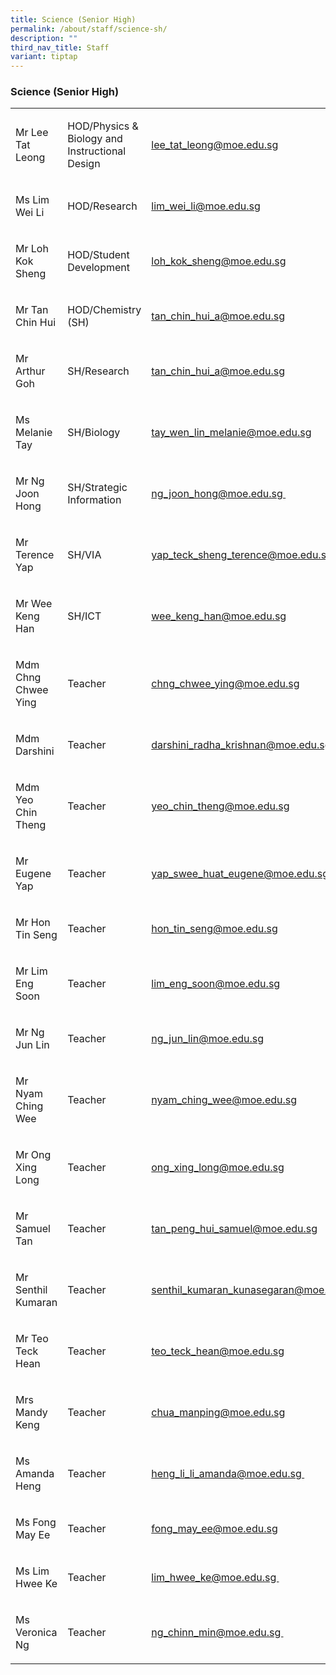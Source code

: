 ```yaml
---
title: Science (Senior High)
permalink: /about/staff/science-sh/
description: ""
third_nav_title: Staff
variant: tiptap
---
```

<h3>Science (Senior High)</h3><table><tbody><tr><td rowspan="1" colspan="1"><p>Mr Lee Tat Leong</p></td><td rowspan="1" colspan="1"><p>HOD/Physics &amp; Biology and Instructional Design</p></td><td rowspan="1" colspan="1"><p><a href="mailto:lee_tat_leong@moe.edu.sg" rel="noopener noreferrer nofollow" target="_blank">lee_tat_leong@moe.edu.sg</a></p></td></tr><tr><td rowspan="1" colspan="1"><p>Ms Lim Wei Li</p></td><td rowspan="1" colspan="1"><p>HOD/Research</p></td><td rowspan="1" colspan="1"><p><a href="mailto:lim_wei_li@moe.edu.sg" rel="noopener noreferrer nofollow" target="_blank">lim_wei_li@moe.edu.sg</a></p></td></tr><tr><td rowspan="1" colspan="1"><p>Mr Loh Kok Sheng</p></td><td rowspan="1" colspan="1"><p>HOD/Student Development</p></td><td rowspan="1" colspan="1"><p><a href="mailto:loh_kok_sheng@moe.edu.sg" rel="noopener noreferrer nofollow" target="_blank">loh_kok_sheng@moe.edu.sg</a></p></td></tr><tr><td rowspan="1" colspan="1"><p>Mr Tan Chin Hui</p></td><td rowspan="1" colspan="1"><p>HOD/Chemistry (SH)</p></td><td rowspan="1" colspan="1"><p><a href="mailto:tan_chin_hui_a@moe.edu.sg" rel="noopener noreferrer nofollow" target="_blank">tan_chin_hui_a@moe.edu.sg</a></p></td></tr><tr><td rowspan="1" colspan="1"><p>Mr Arthur Goh</p></td><td rowspan="1" colspan="1"><p>SH/Research</p></td><td rowspan="1" colspan="1"><p><a href="mailto:tan_chin_hui_a@moe.edu.sg" rel="noopener noreferrer nofollow" target="_blank">tan_chin_hui_a@moe.edu.sg</a></p></td></tr><tr><td rowspan="1" colspan="1"><p>Ms Melanie Tay</p></td><td rowspan="1" colspan="1"><p>SH/Biology</p></td><td rowspan="1" colspan="1"><p><a href="mailto:tay_wen_lin_melanie@moe.edu.sg" rel="noopener noreferrer nofollow" target="_blank">tay_wen_lin_melanie@moe.edu.sg</a></p></td></tr><tr><td rowspan="1" colspan="1"><p>Mr Ng Joon Hong</p></td><td rowspan="1" colspan="1"><p>SH/Strategic Information</p></td><td rowspan="1" colspan="1"><p><a href="mailto:ng_joon_hong@moe.edu.sg" rel="noopener noreferrer nofollow" target="_blank">ng_joon_hong@moe.edu.sg&nbsp;</a></p></td></tr><tr><td rowspan="1" colspan="1"><p>Mr Terence Yap</p></td><td rowspan="1" colspan="1"><p>SH/VIA</p></td><td rowspan="1" colspan="1"><p><a href="mailto:yap_teck_sheng_terence@moe.edu.sg" rel="noopener noreferrer nofollow" target="_blank">yap_teck_sheng_terence@moe.edu.sg&nbsp;</a></p></td></tr><tr><td rowspan="1" colspan="1"><p>Mr Wee Keng Han</p></td><td rowspan="1" colspan="1"><p>SH/ICT</p></td><td rowspan="1" colspan="1"><p><a href="mailto:wee_keng_han@moe.edu.sg" rel="noopener noreferrer nofollow" target="_blank">wee_keng_han@moe.edu.sg</a></p></td></tr><tr><td rowspan="1" colspan="1"><p>Mdm Chng Chwee Ying</p></td><td rowspan="1" colspan="1"><p>Teacher</p></td><td rowspan="1" colspan="1"><p><a href="mailto:chng_chwee_ying@moe.edu.sg" rel="noopener noreferrer nofollow" target="_blank">chng_chwee_ying@moe.edu.sg</a></p></td></tr><tr><td rowspan="1" colspan="1"><p>Mdm Darshini</p></td><td rowspan="1" colspan="1"><p>Teacher</p></td><td rowspan="1" colspan="1"><p><a href="mailto:darshini_radha_krishnan@moe.edu.sg" rel="noopener noreferrer nofollow" target="_blank">darshini_radha_krishnan@moe.edu.sg</a></p></td></tr><tr><td rowspan="1" colspan="1"><p>Mdm Yeo Chin Theng</p></td><td rowspan="1" colspan="1"><p>Teacher</p></td><td rowspan="1" colspan="1"><p><a href="mailto:yeo_chin_theng@moe.edu.sg" rel="noopener noreferrer nofollow" target="_blank">yeo_chin_theng@moe.edu.sg</a></p></td></tr><tr><td rowspan="1" colspan="1"><p>Mr Eugene Yap</p></td><td rowspan="1" colspan="1"><p>Teacher</p></td><td rowspan="1" colspan="1"><p><a href="mailto:yap_swee_huat_eugene@moe.edu.sg" rel="noopener noreferrer nofollow" target="_blank">yap_swee_huat_eugene@moe.edu.sg</a></p></td></tr><tr><td rowspan="1" colspan="1"><p>Mr Hon Tin Seng</p></td><td rowspan="1" colspan="1"><p>Teacher</p></td><td rowspan="1" colspan="1"><p><a href="mailto:hon_tin_seng@moe.edu.sg" rel="noopener noreferrer nofollow" target="_blank">hon_tin_seng@moe.edu.sg</a></p></td></tr><tr><td rowspan="1" colspan="1"><p>Mr Lim Eng Soon</p></td><td rowspan="1" colspan="1"><p>Teacher</p></td><td rowspan="1" colspan="1"><p><a href="mailto:lim_eng_soon@moe.edu.sg" rel="noopener noreferrer nofollow" target="_blank">lim_eng_soon@moe.edu.sg</a></p></td></tr><tr><td rowspan="1" colspan="1"><p>Mr Ng Jun Lin</p></td><td rowspan="1" colspan="1"><p>Teacher</p></td><td rowspan="1" colspan="1"><p><a href="mailto:ng_jun_lin@moe.edu.sg" rel="noopener noreferrer nofollow" target="_blank">ng_jun_lin@moe.edu.sg</a></p></td></tr><tr><td rowspan="1" colspan="1"><p>Mr Nyam Ching Wee</p></td><td rowspan="1" colspan="1"><p>Teacher</p></td><td rowspan="1" colspan="1"><p><a href="mailto:nyam_ching_wee@moe.edu.sg" rel="noopener noreferrer nofollow" target="_blank">nyam_ching_wee@moe.edu.sg</a></p></td></tr><tr><td rowspan="1" colspan="1"><p>Mr Ong Xing Long</p></td><td rowspan="1" colspan="1"><p>Teacher</p></td><td rowspan="1" colspan="1"><p><a href="mailto:ong_xing_long@moe.edu.sg" rel="noopener noreferrer nofollow" target="_blank">ong_xing_long@moe.edu.sg</a></p></td></tr><tr><td rowspan="1" colspan="1"><p>Mr Samuel Tan</p></td><td rowspan="1" colspan="1"><p>Teacher</p></td><td rowspan="1" colspan="1"><p><a href="mailto:tan_peng_hui_samuel@moe.edu.sg" rel="noopener noreferrer nofollow" target="_blank">tan_peng_hui_samuel@moe.edu.sg</a></p></td></tr><tr><td rowspan="1" colspan="1"><p>Mr Senthil Kumaran</p></td><td rowspan="1" colspan="1"><p>Teacher</p></td><td rowspan="1" colspan="1"><p><a href="mailto:senthil_kumaran_kunasegaran@moe.edu.sg" rel="noopener noreferrer nofollow" target="_blank">senthil_kumaran_kunasegaran@moe.edu.sg</a></p></td></tr><tr><td rowspan="1" colspan="1"><p>Mr Teo Teck Hean</p></td><td rowspan="1" colspan="1"><p>Teacher</p></td><td rowspan="1" colspan="1"><p><a href="mailto:teo_teck_hean@moe.edu.sg" rel="noopener noreferrer nofollow" target="_blank">teo_teck_hean@moe.edu.sg</a></p></td></tr><tr><td rowspan="1" colspan="1"><p>Mrs Mandy Keng</p></td><td rowspan="1" colspan="1"><p>Teacher</p></td><td rowspan="1" colspan="1"><p><a href="mailto:chua_manping@moe.edu.sg" rel="noopener noreferrer nofollow" target="_blank">chua_manping@moe.edu.sg</a></p></td></tr><tr><td rowspan="1" colspan="1"><p>Ms Amanda Heng</p></td><td rowspan="1" colspan="1"><p>Teacher</p></td><td rowspan="1" colspan="1"><p><a href="mailto:heng_li_li_amanda@moe.edu.sg" rel="noopener noreferrer nofollow" target="_blank">heng_li_li_amanda@moe.edu.sg&nbsp;</a></p></td></tr><tr><td rowspan="1" colspan="1"><p>Ms Fong May Ee</p></td><td rowspan="1" colspan="1"><p>Teacher</p></td><td rowspan="1" colspan="1"><p><a href="mailto:fong_may_ee@moe.edu.sg" rel="noopener noreferrer nofollow" target="_blank">fong_may_ee@moe.edu.sg</a></p></td></tr><tr><td rowspan="1" colspan="1"><p>Ms Lim Hwee Ke</p></td><td rowspan="1" colspan="1"><p>Teacher</p></td><td rowspan="1" colspan="1"><p><a href="mailto:lim_hwee_ke@moe.edu.sg" rel="noopener noreferrer nofollow" target="_blank">lim_hwee_ke@moe.edu.sg&nbsp;</a></p></td></tr><tr><td rowspan="1" colspan="1"><p>Ms Veronica Ng</p></td><td rowspan="1" colspan="1"><p>Teacher</p></td><td rowspan="1" colspan="1"><p><a href="mailto:ng_chinn_min@moe.edu.sg" rel="noopener noreferrer nofollow" target="_blank">ng_chinn_min@moe.edu.sg&nbsp;</a></p></td></tr></tbody></table><p></p>